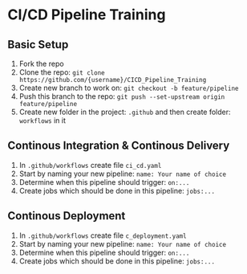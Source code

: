 # CI/CD Pipeline Training

## Basic Setup

1. Fork the repo
2. Clone the repo: `git clone https://github.com/{username}/CICD_Pipeline_Training`
3. Create new branch to work on: `git checkout -b feature/pipeline`
4. Push this branch to the repo: `git push --set-upstream origin feature/pipeline`
5. Create new folder in the project: `.github` and then create folder: `workflows` in it

## Continous Integration & Continous Delivery

1. In `.github/workflows` create file `ci_cd.yaml`
2. Start by naming your new pipeline: `name: Your name of choice`
3. Determine when this pipeline should trigger: `on:...`
4. Create jobs which should be done in this pipeline: `jobs:...`

## Continous Deployment

1. In `.github/workflows` create file `c_deployment.yaml`
2. Start by naming your new pipeline: `name: Your name of choice`
3. Determine when this pipeline should trigger: `on:...`
4. Create jobs which should be done in this pipeline: `jobs:...`